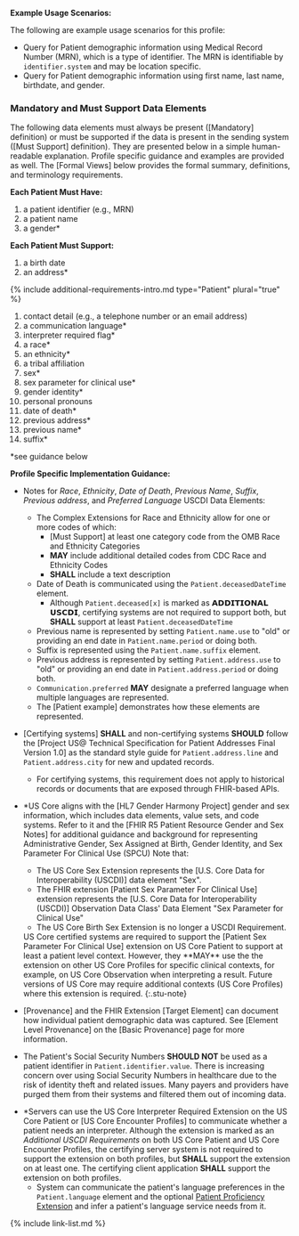 
**Example Usage Scenarios:**

The following are example usage scenarios for this profile:

-   Query for Patient demographic information using Medical Record
    Number (MRN), which is a type of identifier. The MRN is identifiable
    by `identifier.system` and may be location specific.
-   Query for Patient demographic information using first name, last
    name, birthdate, and gender.

### Mandatory and Must Support Data Elements


The following data elements must always be present ([Mandatory] definition) or must be supported if the data is present in the sending system ([Must Support] definition). They are presented below in a simple human-readable explanation. Profile specific guidance and examples are provided as well. The [Formal Views] below provides the formal summary, definitions, and terminology requirements.  

**Each Patient Must Have:**

1. a patient identifier (e.g., MRN)
1. a patient name
1. a gender*

**Each Patient Must Support:**

1. a birth date
1. an address*

{% include additional-requirements-intro.md type="Patient" plural="true" %}

1. contact detail (e.g., a telephone number or an email address)
2. a communication language*
3. <span class="bg-success" markdown="1">interpreter required flag*</span><!-- new-content -->
4. a race*
5. an ethnicity*
6. a tribal affiliation
7. sex*
8. <span class="bg-success" markdown="1">sex parameter for clinical use*</span><!-- new-content -->
9. gender identity*
10. <span class="bg-success" markdown="1">personal pronouns</span><!-- new-content -->
11. date of death*
12. previous address*
13. previous name*
14. suffix*

*see guidance below

**Profile Specific Implementation Guidance:**
- Notes for *Race*, *Ethnicity*, *Date of Death*, *Previous Name*, *Suffix*, *Previous address*, and *Preferred Language* USCDI Data Elements: 
  - The Complex Extensions for Race and Ethnicity allow for one or more codes of which:
    - [Must Support] at least one category code from the OMB Race and Ethnicity Categories
    - **MAY** include additional detailed codes from CDC Race and Ethnicity Codes
    - **SHALL** include a text description
  - Date of Death is communicated using the `Patient.deceasedDateTime` element.
    - Although `Patient.deceased[x]` is marked as 𝗔𝗗𝗗𝗜𝗧𝗜𝗢𝗡𝗔𝗟 𝗨𝗦𝗖𝗗𝗜, certifying systems are not required to support both, but **SHALL** support at least `Patient.deceasedDateTime`
  - Previous name is represented by setting `Patient.name.use` to "old" or providing an end date in `Patient.name.period` or doing both.
  - Suffix is represented using the `Patient.name.suffix` element.
  - Previous address is represented by setting `Patient.address.use` to "old" or providing an end date in `Patient.address.period` or doing both.
  - `Communication.preferred` **MAY** designate a preferred language when multiple languages are represented. 
  - The [Patient example] demonstrates how these elements are represented.

- [Certifying systems] **SHALL** and non-certifying systems **SHOULD** follow the [Project US@ Technical Specification for Patient Addresses Final Version 1.0] as the standard style guide for `Patient.address.line` and  `Patient.address.city` for new and updated records.

   - For certifying systems, this requirement does not apply to historical records or documents that are exposed through FHIR-based APIs.

- \*US Core aligns with the [HL7 Gender Harmony Project] gender and sex information, which includes data elements, value sets, and code systems. Refer to it and the [FHIR R5 Patient Resource Gender and Sex Notes] for additional guidance and background for representing Administrative Gender, Sex Assigned at Birth, Gender Identity, <span class="bg-success" markdown="1"> and Sex Parameter For Clinical Use (SPCU)</span><!-- new-content --> Note that:
  - The US Core Sex Extension <span class="bg-success" markdown="1">represents</span><!-- new-content --> the [U.S. Core Data for Interoperability (USCDI)] data element "Sex".
  - <span class="bg-success" markdown="1">The FHIR extension [Patient Sex Parameter For Clinical Use] extension represents the [U.S. Core Data for Interoperability (USCDI)] Observation Data Class' Data Element "Sex Parameter for Clinical Use"</span><!-- new-content -->
  - The US Core Birth Sex Extension is no longer a USCDI Requirement.
  
  <div class="bg-success" markdown="1">
  US Core certified systems are required to support the [Patient Sex Parameter For Clinical Use] extension on US Core Patient to support at least a patient level context. However, they **MAY** use the the extension on other US Core Profiles for specific clinical contexts, for example, on US Core Observation when interpreting a result. Future versions of US Core may require additional contexts (US Core Profiles) where this extension is required.
  {:.stu-note}
  </div><!-- new-content -->


- [Provenance] and the FHIR Extension [Target Element] can document how individual patient demographic data was captured. See [Element Level Provenance] on the [Basic Provenance] page for more information.
- The Patient's Social Security Numbers **SHOULD NOT** be used as a patient identifier in `Patient.identifier.value`. There is increasing concern over using Social Security Numbers in healthcare due to the risk of identity theft and related issues. Many payers and providers have purged them from their systems and filtered them out of incoming data.
  
<div class="bg-success" markdown="1">

- \*Servers can use the US Core Interpreter Required Extension on the US Core Patient or [US Core Encounter Profiles] to communicate whether a patient needs an interpreter. Although the extension is marked as an *Additional USCDI Requirements* on both US Core Patient and US Core Encounter Profiles, the certifying server system is not required to support the extension on both profiles, but **SHALL** support the extension on at least one. The certifying client application **SHALL** support the extension on both profiles.
  - System can communicate the patient's language preferences in the `Patient.language` element and the optional [Patient Proficiency Extension](https://hl7.org/fhir/extensions/StructureDefinition-patient-proficiency.html) and infer a patient's language service needs from it.

</div><!-- new-content -->

{% include link-list.md %}
